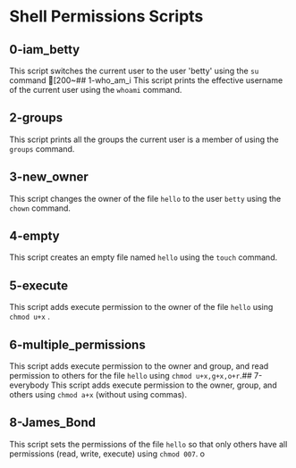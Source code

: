 # Shell Permissions Scripts

## 0-iam_betty
This script switches the current user to the user 'betty' using the `su` command 
[200~## 1-who_am_i
This script prints the effective username of the current user using the `whoami` command.
## 2-groups
This script prints all the groups the current user is a member of using the `groups` command.
## 3-new_owner
This script changes the owner of the file `hello` to the user `betty` using the `chown` command.
## 4-empty
This script creates an empty file named `hello` using the `touch` command.
## 5-execute
This script adds execute permission to the owner of the file `hello` using `chmod u+x` .
## 6-multiple_permissions
This script adds execute permission to the owner and group, and read permission to others for the file `hello` using `chmod u+x,g+x,o+r`.## 7-everybody
This script adds execute permission to the owner, group, and others using `chmod a+x` (without using commas).
## 8-James_Bond
This script sets the permissions of the file `hello` so that only others have all permissions (read, write, execute) using `chmod 007`.
o
